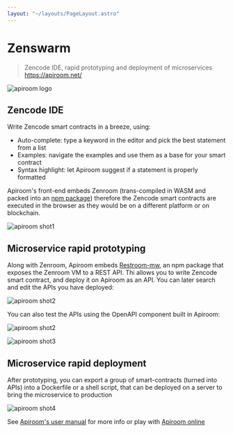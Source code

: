 ```yaml
---
layout: "~/layouts/PageLayout.astro"
---
```

# Zenswarm

> Zencode IDE, rapid prototyping and deployment of microservices https://apiroom.net/ 

![apiroom logo](/images/apiroom.png)

## Zencode IDE

Write Zencode smart contracts in a breeze, using: 

- Auto-complete: type a keyword in the editor and pick the best statement from a list
- Examples: navigate the examples and use them as a base for your smart contract
- Syntax highlight: let Apiroom suggest if a statement is properly formatted

Apiroom's front-end embeds Zenroom (trans-compiled in WASM and packed into an [npm package](https://dev.zenroom.org/#/pages/zenroom-javascript2b)) therefore the Zencode smart contracts are executed in the browser as they would be on a different platform or on blockchain.

![apiroom shot1](https://dev.zenroom.org/_media/images/apiroom/Shot5Autocomplete.png)

## Microservice rapid prototyping

Along with Zenroom, Apiroom embeds [Restroom-mw](https://dyne.org/restroom-mw/#/), an npm package that exposes the Zenroom VM to a REST API.
Thi allows you to write Zencode smart contract, and deploy it on Apiroom as an API. You can later search and edit the APIs you have deployed: 

![apiroom shot2](https://dev.zenroom.org/_media/images/apiroom/Shot7LinkApi.png)

You can also test the APIs using the OpenAPI component built in Apiroom:

![apiroom shot2](https://dev.zenroom.org/_media/images/apiroom/Shot8Swagger.png)

![apiroom shot3](https://dev.zenroom.org/_media/images/apiroom/Shot10Swagger.png)



## Microservice rapid deployment

After prototyping, you can export a group of smart-contracts (turned into APIs) into a Dockerfile or a shell script, that can be deployed on a server to bring the microservice to production
 
![apiroom shot4](https://dev.zenroom.org/_media/images/apiroom/ApiroomExportToDocker.png)



See [Apiroom's user manual](https://dev.zenroom.org/#/pages/apiroom) for more info or play with [Apiroom online](https://apiroom.net/)